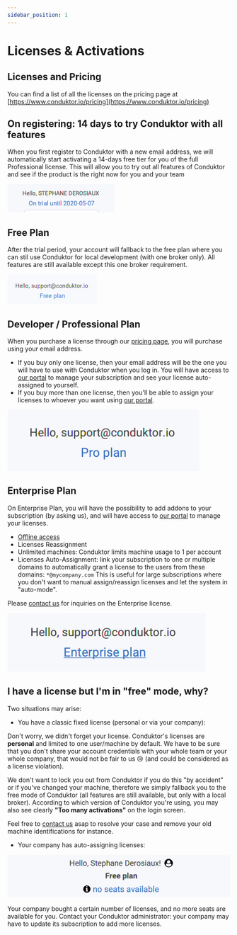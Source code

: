 ```yaml
---
sidebar_position: 1
---
```


# Licenses & Activations

## Licenses and Pricing

You can find a list of all the licenses on the pricing page at [https://www.conduktor.io/pricing](https://www.conduktor.io/pricing)

## On registering: 14 days to try Conduktor with all features

When you first register to Conduktor with a new email address, we will automatically start activating a 14-days free tier for you of the full Professional license. This will allow you to try out all features of Conduktor and see if the product is the right now for you and your team

![](<../.gitbook/assets/image (29).png>)

## Free Plan

After the trial period, your account will fallback to the free plan where you can stil use Conduktor for local development (with one broker only). All features are still available except this one broker requirement.

![](<../.gitbook/assets/image (34).png>)

## Developer / Professional Plan

When you purchase a license through our [pricing page](https://www.conduktor.io/pricing), you will purchase using your email address.

- If you buy only one license, then your email address will be the one you will have to use with Conduktor when you log in. You will have access to [our portal](https://account.conduktor.io/) to manage your subscription and see your license auto-assigned to yourself.
- If you buy more than one license, then you'll be able to assign your licenses to whoever you want using [our portal](https://account.conduktor.io/).

![](<../.gitbook/assets/image (19).png>)

## Enterprise Plan

On Enterprise Plan, you will have the possibility to add addons to your subscription (by asking us), and will have access to [our portal](https://account.conduktor.io/) to manage your licenses.

- [Offline access](offline-licenses.md)
- Licenses Reassignment
- Unlimited machines: Conduktor limits machine usage to 1 per account
- Licenses Auto-Assignment: link your subscription to one or multiple domains to automatically grant a license to the users from these domains: `*@mycompany.com` This is useful for large subscriptions where you don't want to manual assign/reassign licenses and let the system in "auto-mode".

Please [contact us](https://www.conduktor.io/contact) for inquiries on the Enterprise license.

![](<../.gitbook/assets/image (14).png>)

## I have a license but I'm in "free" mode, why?

Two situations may arise:

- You have a classic fixed license (personal or via your company):

Don't worry, we didn't forget your license. Conduktor's licenses are **personal** and limited to one user/machine by default. We have to be sure that you don't share your account credentials with your whole team or your whole company, that would not be fair to us 😢 (and could be considered as a license violation).

We don't want to lock you out from Conduktor if you do this "by accident" or if you've changed your machine, therefore we simply fallback you to the free mode of Conduktor (all features are still available, but only with a local broker). According to which version of Conduktor you're using, you may also see clearly **"Too many activations"** on the login screen.

Feel free to [contact us](mailto:support@conduktor.io) asap to resolve your case and remove your old machine identifications for instance.

- Your company has auto-assigning licenses:

![all the monthly seats of my company are already claimed for the current month](../.gitbook/assets/screenshot-2020-10-14-at-09.08.55.png)

Your company bought a certain number of licenses, and no more seats are available for you. Contact your Conduktor administrator: your company may have to update its subscription to add more licenses.
